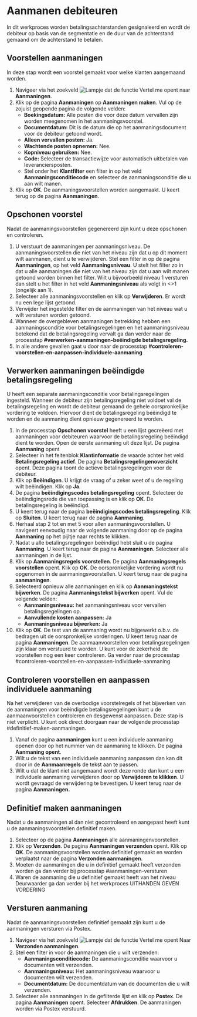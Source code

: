 # Aanmanen debiteuren

In dit werkproces worden betalingsachterstanden gesignaleerd en wordt de debiteur op basis van de segmentatie en de duur van de achterstand gemaand om de achterstand te betalen.

## Voorstellen aanmaningen

In deze stap wordt een voorstel gemaakt voor welke klanten aangemaand worden. 

1. Navigeer via het zoekveld ![Lampje dat de functie Vertel me opent](https://docs.microsoft.com/nl-NL/dynamics365/business-central/media/ui-search/search_small.png "Vertel me wat u wilt doen") naar **Aanmaningen**. 
2. Klik op de pagina **Aanmaningen** op **Aanmaningen maken**. Vul op de zojuist geopende pagina de volgende velden:
	* **Boekingsdatum:** Alle posten die voor deze datum vervallen zijn worden meegenomen in het aanmaningsvoorstel.
	* **Documentdatum:** Dit is de datum die op het aanmaningsdocument voor de debiteur getoond wordt.
	* **Alleen vervallen posten:** Ja.
	* **Wachtende posten opnemen:** Nee.
	* **Kopniveau gebruiken:** Nee.
	* **Code:** Selecteer de transactiewijze voor automatisch uitbetalen van leveranciersposten.
	* Stel onder het **Klantfilter** een filter in op het veld **Aanmaningsconditiecode** en selecteer de aanmaningsconditie die u aan wilt manen. 
3. Klik op **OK**. De aanmaningsvoorstellen worden aangemaakt. U keert terug op de pagina **Aanmaningen**.

## Opschonen voorstel

Nadat de aanmaningsvoorstellen gegenereerd zijn kunt u deze opschonen en controleren. 

1. U verstuurt de aanmaningen per aanmaningsniveau. De aanmaningsvoorstellen die niet van het niveau zijn dat u op dit moment wilt aanmanen, dient u te verwijderen. Stel een filter in op de pagina **Aanmaningen**, op het veld **Aanmaningsniveau**. U stelt het filter zo in dat u alle aanmaningen die niet van het niveau zijn dat u aan wilt manen getoond worden binnen het filter. Wilt u bijvoorbeeld niveau 1 versturen dan stelt u het filter in het veld **Aanmaningsniveau** als volgt in <>1 (ongelijk aan 1).
2. Selecteer alle aanmaningsvoorstellen en klik op **Verwijderen**. Er wordt nu een lege lijst getoond. 
3. Verwijder het ingestelde filter en de aanmaningen van het niveau wat u wilt versturen worden getoond. 
4. Wanneer de overgebleven aanmaningen betrekking hebben een aanmaningsconditie voor betalingsregelingen en het aanmaningsniveau betekend dat de betalingsregeling vervalt ga dan verder naar de processtap **#verwerken-aanmaningen-beëindigde betalingsregeling.** 
5. In alle andere gevallen gaat u door naar de processtap **#controleren-voorstellen-en-aanpassen-individuele-aanmaning**

## Verwerken aanmaningen beëindigde betalingsregeling

U heeft een separate aanmaningsconditie voor betalingsregelingen ingesteld. Wanneer de debiteur zijn betalingsregeling niet voldoet val de betalingsregeling en wordt de debiteur gemaand de gehele oorspronkelijke vordering te voldoen. Hiervoor dient de betalingsregeling beëindigd te worden en de aanmaning dient opnieuw gegenereerd te worden. 

1. In de processtap **Opschonen voorstel** heeft u een lijst gecreëerd met aanmaningen voor debiteuren waarvoor de betalingsregeling beëindigd dient te worden. Open de eerste aanmaning uit deze lijst. De pagina **Aanmaning** opent 
2. Selecteer in het feitenblok **Klantinformatie** de waarde achter het veld **Betalingsregeling actief**. De pagina **Betalingsregelingenoverzicht** opent. Deze pagina toont de actieve betalingsregelingen voor de debiteur. 
3. Klik op **Beëindigen**. U krijgt de vraag of u zeker weet of u de regeling wilt beëindigen. Klik op **Ja**. 
4. De pagina **beëindigingscodes betalingsregeling** opent. Selecteer de beëindigingsrede die van toepassing is en klik op **OK**. De betalingsregeling is beëindigd. 
5. U keert terug naar de pagina **beëindigingscodes betalingsregeling**. Klik op **Sluiten**. U keert terug naar de pagina **Aanmaning**.
6. Herhaal stap 2 tot en met 5 voor allen aanmaningsvoorstellen. U navigeert eenvoudig naar de volgende aanmaning door op de pagina **Aanmaning** op het pijltje naar rechts te klikken. 
7. Nadat u alle betalingsregelingen beëindigd hebt sluit u de pagina **Aanmaning**. U keert terug naar de pagina **Aanmaningen**. Selecteer alle aanmaningen in de lijst. 
8. Klik op **Aanmaningsregels voorstellen**. De pagina **Aanmaningsregels voorstellen** opent. Klik op **OK**. De oorspronkelijke vordering wordt nu opgenomen in de aanmaningsvoorstellen. U keert terug naar de pagina **aanmaningen**.
9. Selecteerd opnieuw alle aanmaningen en klik op **Aanmaningstekst bijwerken**. De pagina **Aanmaningstekst bijwerken** opent. Vul de volgende velden:
	* **Aanmaningsniveau:** het aanmaningsniveau voor vervallen betalingsregelingen op. 
	* **Aanvullende kosten aanpassen:** Ja
	* **Aanmaningsniveau bijwerken:** Ja
10. Klik op **OK**. De test van de aanmaning wordt nu bijgewerkt o.b.v. de bedragen uit de oorspronkelijke vorderingen. U keert terug naar de pagina **Aanmaningen**. De aanmaanvoorstellen voor betalingsregelingen zijn klaar om verstuurd te worden. U kunt voor de zekerheid de voorstellen nog een keer controleren. Ga verder naar de processtap #controleren-voorstellen-en-aanpassen-individuele-aanmaning

## Controleren voorstellen en aanpassen individuele aanmaning

Na het verwijderen van de overbodige voorstelregels of het bijwerken van de aanmaningen voor beëindigde betalingsregelingen kunt u de aanmaanvoorstellen controleren en desgewenst aanpassen. Deze stap is niet verplicht. U kunt ook direct doorgaan naar de volgende processtap #definitief-maken-aanmaningen.

1.	Vanaf de pagina **aanmaningen** kunt u een individuele aanmaning openen door op het nummer van de aanmaning te klikken. De pagina **Aanmaning opent**. 
2.	Wilt u de tekst van een individuele aanmaning aanpassen dan kan dit door in de **Aanmaanregels** de tekst aan te passen. 
3.	Wilt u dat de klant niet aangemaand wordt deze ronde dan kunt u een individuele aanmaning verwijderen door op **Verwijderen te klikken**. U wordt gevraagd de verwijdering te bevestigen. U keert terug naar de pagina **Aanmaningen.**

## Definitief maken aanmaningen

Nadat u de aanmaningen al dan niet gecontroleerd en aangepast heeft kunt u de aanmaningsvoorstellen definitief maken. 

1. Selecteer op de pagina **Aanmaningen** alle aanmaningenvoorstellen. 
2. Klik op **Verzenden**. De pagina **Aanmaningen verzenden** opent. Klik op **OK**. De aanmaningsvoorstellen worden definitief gemaakt en worden verplaatst naar de pagina **Verzonden aanmaningen**. 
3. Moeten de aanmaningen die u in definitief gemaakt heeft verzonden worden ga dan verder bij processtap #aanmaningen-versturen
4. Waren de aanmaning die u definitief gemaakt heeft van het niveau Deurwaarder ga dan verder bij het werkproces UITHANDEN GEVEN VORDERING

## Versturen aanmaning

Nadat de aanmaningsvoorstellen definitief gemaakt zijn kunt u de aanmaningen versturen via Postex. 

1. Navigeer via het zoekveld ![Lampje dat de functie Vertel me opent](https://docs.microsoft.com/nl-NL/dynamics365/business-central/media/ui-search/search_small.png "Vertel me wat u wilt doen") Naar **Verzonden aanmaningen**. 
2. Stel een filter in voor de aanmaningen die u wilt verzenden:
	* **Aanmaningsconditiecode:** De aanmaningsconditie waarvoor u documenten wilt verzenden. 
	* **Aanmaningsniveau:** Het aanmaningsniveau waarvoor u documenten wilt verzenden. 
	* **Documentdatum:** De documentdatum van de documenten die u wilt verzenden. 
2. Selecteer alle aanmaningen in de gefilterde lijst en klik op **Postex**. De pagina **Aanmaningen** opent. Selecteer **Afdrukken**. De aanmaningen worden via Postex verstuurd. 



<!--stackedit_data:
eyJoaXN0b3J5IjpbMTQ1NjEzNzc0MywyODgyNjUwMzYsMTA1MT
U3NTIwNl19
-->